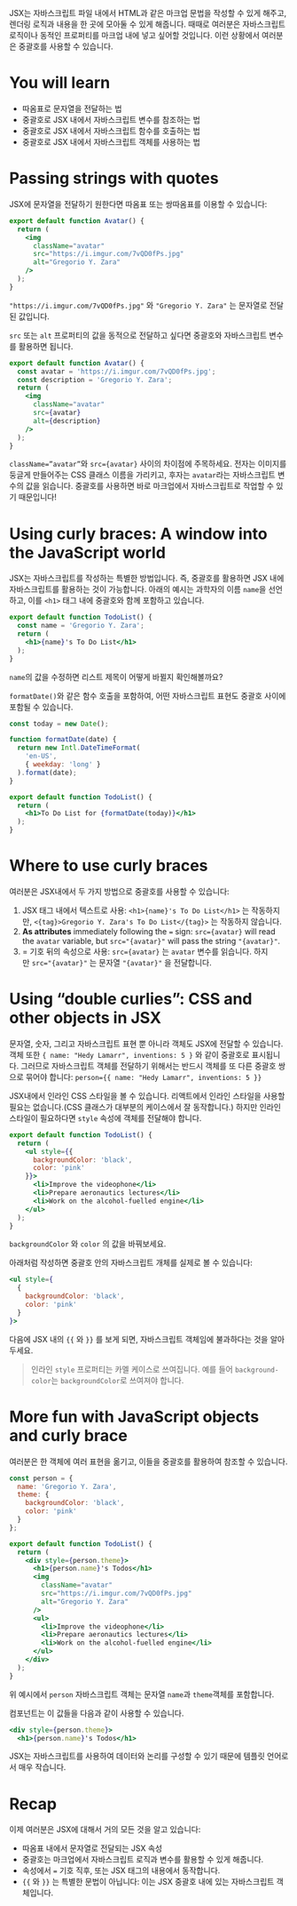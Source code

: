 JSX는 자바스크립트 파일 내에서 HTML과 같은 마크업 문법을 작성할 수 있게 해주고, 렌더링 로직과 내용을 한 곳에 모아둘 수 있게 해줍니다. 때때로 여러분은 자바스크립트 로직이나 동적인 프로퍼티를 마크업 내에 넣고 싶어할 것입니다. 이런 상황에서 여러분은 중괄호를 사용할 수 있습니다.

# **You will learn**

- 따옴표로 문자열을 전달하는 법
- 중괄호로 JSX 내에서 자바스크립트 변수를 참조하는 법
- 중괄호로 JSX 내에서 자바스크립트 함수를 호출하는 법
- 중괄호로 JSX 내에서 자바스크립트 객체를 사용하는 법

# **Passing strings with quotes**

JSX에 문자열을 전달하기 원한다면 따옴표 또는 쌍따옴표를 이용할 수 있습니다:

```jsx
export default function Avatar() {
  return (
    <img
      className="avatar"
      src="https://i.imgur.com/7vQD0fPs.jpg"
      alt="Gregorio Y. Zara"
    />
  );
}
```

`"https://i.imgur.com/7vQD0fPs.jpg"` 와 `"Gregorio Y. Zara"` 는 문자열로 전달된 값입니다.

`src` 또는 `alt` 프로퍼티의 값을 동적으로 전달하고 싶다면 중괄호와 자바스크립트 변수를 활용하면 됩니다.

```jsx
export default function Avatar() {
  const avatar = 'https://i.imgur.com/7vQD0fPs.jpg';
  const description = 'Gregorio Y. Zara';
  return (
    <img
      className="avatar"
      src={avatar}
      alt={description}
    />
  );
}
```

`className=”avatar”`와 `src={avatar}` 사이의 차이점에 주목하세요. 전자는 이미지를 둥글게 만들어주는 CSS 클래스 이름을 가리키고, 후자는 `avatar`라는 자바스크립트 변수의 값을 읽습니다. 중괄호를 사용하면 바로 마크업에서 자바스크립트로 작업할 수 있기 때문입니다!

# **Using curly braces: A window into the JavaScript world**

JSX는 자바스크립트를 작성하는 특별한 방법입니다. 즉, 중괄호를 활용하면 JSX 내에 자바스크립트를 활용하는 것이 가능합니다. 아래의 예시는 과학자의 이름 `name`을 선언하고, 이를 `<h1>` 태그 내에 중괄호와 함께 포함하고 있습니다.

```jsx
export default function TodoList() {
  const name = 'Gregorio Y. Zara';
  return (
    <h1>{name}'s To Do List</h1>
  );
}
```

`name`의 값을 수정하면 리스트 제목이 어떻게 바뀔지 확인해볼까요?

`formatDate()`와 같은 함수 호출을 포함하여, 어떤 자바스크립트 표현도 중괄호 사이에 포함될 수 있습니다.

```jsx
const today = new Date();

function formatDate(date) {
  return new Intl.DateTimeFormat(
    'en-US',
    { weekday: 'long' }
  ).format(date);
}

export default function TodoList() {
  return (
    <h1>To Do List for {formatDate(today)}</h1>
  );
}
```

# **Where to use curly braces**

여러분은 JSX내에서 두 가지 방법으로 중괄호를 사용할 수 있습니다:

1. JSX 태그 내에서 텍스트로 사용: `<h1>{name}'s To Do List</h1>` 는 작동하지만, `<{tag}>Gregorio Y. Zara's To Do List</{tag}>` 는 작동하지 않습니다.
2. **As attributes** immediately following the `=` sign: `src={avatar}` will read the `avatar` variable, but `src="{avatar}"` will pass the string `"{avatar}"`.
3. = 기호 뒤의 속성으로 사용: `src={avatar}` 는 `avatar` 변수를 읽습니다. 하지만 `src="{avatar}"` 는 문자열 `"{avatar}"` 을 전달합니다.

# **Using “double curlies”: CSS and other objects in JSX**

문자열, 숫자, 그리고 자바스크립트 표현 뿐 아니라 객체도 JSX에 전달할 수 있습니다. 객체 또한  `{ name: "Hedy Lamarr", inventions: 5 }` 와 같이 중괄호로 표시됩니다. 그러므로 자바스크립트 객체를 전달하기 위해서는 반드시 객체를 또 다른 중괄호 쌍으로 묶어야 합니다: `person={{ name: "Hedy Lamarr", inventions: 5 }}`

JSX내에서 인라인 CSS 스타일을 볼 수 있습니다. 리액트에서 인라인 스타일을 사용할 필요는 없습니다.(CSS 클래스가  대부분의 케이스에서 잘 동작합니다.) 하지만 인라인 스타일이 필요하다면 `style` 속성에 객체를 전달해야 합니다.

```jsx
export default function TodoList() {
  return (
    <ul style={{
      backgroundColor: 'black',
      color: 'pink'
    }}>
      <li>Improve the videophone</li>
      <li>Prepare aeronautics lectures</li>
      <li>Work on the alcohol-fuelled engine</li>
    </ul>
  );
}
```

`backgroundColor` 와 `color` 의 값을 바꿔보세요.

아래처럼 작성하면 중괄호 안의 자바스크립트 개체를 실제로 볼 수 있습니다:

```jsx
<ul style={
  {
    backgroundColor: 'black',
    color: 'pink'
  }
}>
```

다음에 JSX 내의 `{{` 와 `}}` 를 보게 되면, 자바스크립트 객체임에 불과하다는 것을 알아두세요.

> 인라인 `style` 프로퍼티는 카멜 케이스로 쓰여집니다. 예를 들어 `background-color`는 `backgroundColor`로 쓰여져야 합니다.
> 

# **More fun with JavaScript objects and curly brace**

여러분은 한 객체에 여러 표현을 옮기고, 이들을 중괄호를 활용하여 참조할 수 있습니다.

```jsx
const person = {
  name: 'Gregorio Y. Zara',
  theme: {
    backgroundColor: 'black',
    color: 'pink'
  }
};

export default function TodoList() {
  return (
    <div style={person.theme}>
      <h1>{person.name}'s Todos</h1>
      <img
        className="avatar"
        src="https://i.imgur.com/7vQD0fPs.jpg"
        alt="Gregorio Y. Zara"
      />
      <ul>
        <li>Improve the videophone</li>
        <li>Prepare aeronautics lectures</li>
        <li>Work on the alcohol-fuelled engine</li>
      </ul>
    </div>
  );
}
```

위 예시에서 `person` 자바스크립트 객체는 문자열 `name`과 `theme`객체를 포함합니다.

컴포넌트는 이 값들을 다음과 같이 사용할 수 있습니다.

```jsx
<div style={person.theme}>
  <h1>{person.name}'s Todos</h1>
```

JSX는 자바스크립트를 사용하여 데이터와 논리를 구성할 수 있기 때문에 템플릿 언어로서 매우 작습니다.

# **Recap**

이제 여러분은 JSX에 대해서 거의 모든 것을 알고 있습니다:

- 따옴표 내에서 문자열로 전달되는 JSX 속성
- 중괄호는 마크업에서 자바스크립트 로직과 변수를 활용할 수 있게 해줍니다.
- 속성에서 `=` 기호 직후, 또는 JSX 태그의 내용에서 동작합니다.
- `{{` 와 `}}` 는 특별한 문법이 아닙니다: 이는 JSX 중괄호 내에 있는 자바스크립트 객체입니다.
